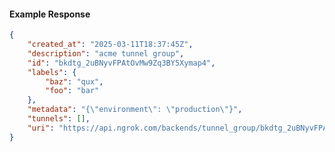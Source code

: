 <!-- Code generated for API Clients. DO NOT EDIT. -->

#### Example Response

```json
{
	"created_at": "2025-03-11T18:37:45Z",
	"description": "acme tunnel group",
	"id": "bkdtg_2uBNyvFPAtOvMw9Zq3BY5Xymap4",
	"labels": {
		"baz": "qux",
		"foo": "bar"
	},
	"metadata": "{\"environment\": \"production\"}",
	"tunnels": [],
	"uri": "https://api.ngrok.com/backends/tunnel_group/bkdtg_2uBNyvFPAtOvMw9Zq3BY5Xymap4"
}
```
